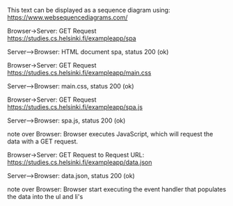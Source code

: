 This text can be displayed as a sequence diagram using:
https://www.websequencediagrams.com/

Browser->Server: GET Request https://studies.cs.helsinki.fi/exampleapp/spa 

Server-->Browser: HTML document spa, status 200 (ok) 

Browser->Server: GET Request https://studies.cs.helsinki.fi/exampleapp/main.css 

Server-->Browser: main.css, status 200 (ok) 

Browser->Server: GET Request https://studies.cs.helsinki.fi/exampleapp/spa.js 

Server-->Browser: spa.js, status 200 (ok)

note over Browser: Browser executes JavaScript, which will request the data with a GET request.

Browser->Server: GET Request to Request URL: https://studies.cs.helsinki.fi/exampleapp/data.json 

Server-->Browser: data.json, status 200 (ok)

note over Browser: Browser start executing the event handler that populates the data into the ul and li's